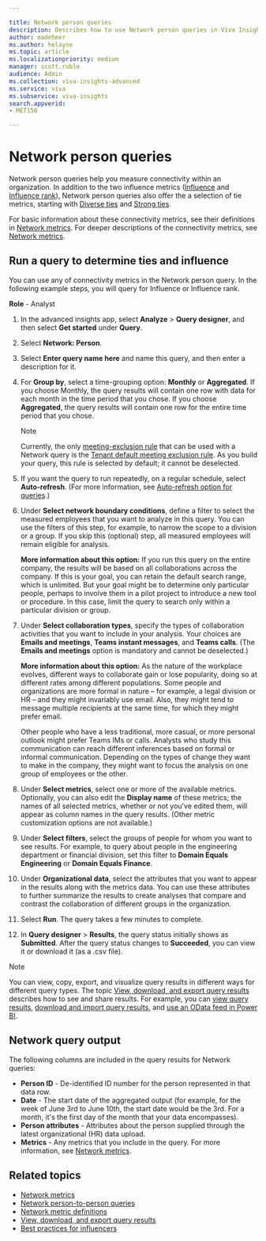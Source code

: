 ```yaml
---

title: Network person queries 
description: Describes how to use Network person queries in Viva Insights to determine the Influence metric of individuals in your organization
author: madehmer
ms.author: helayne
ms.topic: article
ms.localizationpriority: medium 
manager: scott.ruble
audience: Admin
ms.collection: viva-insights-advanced 
ms.service: viva 
ms.subservice: viva-insights 
search.appverid: 
- MET150 

---
```


# Network person queries

Network person queries help you measure connectivity within an organization. In addition to the two influence metrics ([Influence](../use/metric-definitions.md#influence-define) and [Influence rank](../use/metric-definitions.md#influence-rank-define)), Network person queries also offer the a selection of tie metrics, starting with [Diverse ties](../use/metric-definitions.md#diverse-ties-define) and [Strong ties](../use/metric-definitions.md#strong-ties-define).  

For basic information about these connectivity metrics, see their definitions in [Network metrics](../use/metric-definitions.md#network-metrics). For deeper descriptions of the connectivity metrics, see [Network metrics](ona-metrics.md).

## Run a query to determine ties and influence

You can use any of connectivity metrics in the Network person query. In the following example steps, you will query for Influence or Influence rank.

**Role** - Analyst

1. In the advanced insights app, select **Analyze** > **Query designer**, and then select **Get started** under **Query**.
2. Select **Network: Person**.
3. Select **Enter query name here** and name this query, and then enter a description for it.
4. For **Group by**, select a time-grouping option: **Monthly** or **Aggregated**. If you choose Monthly, the query results will contain one row with data for each month in the time period that you chose. If you choose **Aggregated**, the query results will contain one row for the entire time period that you chose.

   >[!Note]
   >Currently, the only [meeting-exclusion rule](meeting-exclusions-intro.md) that can be used with a Network query is the [Tenant default meeting exclusion rule](meeting-exclusion-concept.md#default-meeting-exclusion-rule). As you build your query, this rule is selected by default; it cannot be deselected.

5. If you want the query to run repeatedly, on a regular schedule, select **Auto-refresh**. (For more information, see [Auto-refresh option for queries](query-auto-refresh.md).)

6. Under **Select network boundary conditions**, define a filter to select the measured employees that you want to analyze in this query. You can use the filters of this step, for example, to narrow the scope to a division or a group. If you skip this (optional) step, all measured employees will remain eligible for analysis.

    **More information about this option:** If you run this query on the entire company, the results will be based on all collaborations across the company. If this is your goal, you can retain the default search range, which is unlimited. But your goal might be to determine only particular people, perhaps to involve them in a pilot project to introduce a new tool or procedure. In this case, limit the query to search only within a particular division or group.

7. Under **Select collaboration types**, specify the types of collaboration activities that you want to include in your analysis. Your choices are **Emails and meetings**, **Teams instant messages**, and **Teams calls**. (The **Emails and meetings** option is mandatory and cannot be deselected.)

    **More information about this option:** As the nature of the workplace evolves, different ways to collaborate gain or lose popularity, doing so at different rates among different populations. Some people and organizations are more formal in nature &ndash; for example, a legal division or HR &ndash; and they might invariably use email. Also, they might tend to message multiple recipients at the same time, for which they might prefer email.

    Other people who have a less traditional, more casual, or more personal outlook might prefer Teams IMs or calls. Analysts who study this communication can reach different inferences based on formal or informal communication. Depending on the types of change they want to make in the company, they might want to focus the analysis on one group of employees or the other.

8. Under **Select metrics**, select one or more of the available metrics. Optionally, you can also edit the **Display name** of these metrics; the names of all selected metrics, whether or not you've edited them, will appear as column names in the query results. (Other metric customization options are not available.)

9. Under **Select filters**, select the groups of people for whom you want to see results. For example, to query about people in the engineering department or financial division, set this filter to **Domain Equals Engineering** or **Domain Equals Finance**.

10. Under **Organizational data**, select the attributes that you want to appear in the results along with the metrics data. You can use these attributes to further summarize the results to create analyses that compare and contrast the collaboration of different groups in the organization.

11. Select **Run**. The query takes a few minutes to complete.

12. In **Query designer** > **Results**, the query status initially shows as **Submitted**. After the query status changes to **Succeeded**, you can view it or download it (as a .csv file).

>[!Note]
>You can view, copy, export, and visualize query results in different ways for different query types. The topic [View, download, and export query results](../use/view-download-and-export-query-results.md) describes how to see and share results. For example, you can [view query results](../use/view-download-and-export-query-results.md#view-query-results), [download and import query results](../use/view-download-and-export-query-results.md#download-and-import-query-results), and [use an OData feed in Power BI](../use/view-download-and-export-query-results.md#get-a-link-for-an-odata-feed-to-use-in-power-bi).

## Network query output

The following columns are included in the query results for Network queries:  

* **Person ID** - De-identified ID number for the person represented in that data row.
* **Date** - The start date of the aggregated output (for example, for the week of June 3rd to June 10th, the start date would be the 3rd. For a month, it's the first day of the month that your data encompasses).
* **Person attributes** - Attributes about the person supplied through the latest organizational (HR) data upload.
* **Metrics** - Any metrics that you include in the query. For more information, see [Network metrics](../use/metric-definitions.md#network-metrics).

## Related topics

* [Network metrics](ona-metrics.md)
* [Network person-to-person queries](ona-person-to-person-query.md)
* [Network metric definitions](../use/metric-definitions.md#network-metrics)
* [View, download, and export query results](../use/view-download-and-export-query-results.md)
* [Best practices for influencers](../tutorials/gm-influencer.md)
